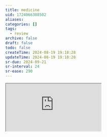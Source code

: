 ```yaml
---
title: medicine
uid: 1724066308502
aliases:
categories: []
tags:
  - review
archive: false
draft: false
todo: false
createTime: 2024-08-19 19:18:28
updateTime: 2024-08-19 19:18:28
sr-due: 2024-09-21
sr-interval: 24
sr-ease: 290
---
```


<iframe
  class="iframe_full"
  src="https://dict.youdao.com/result?word=medicine&lang=en"
>
</iframe>
